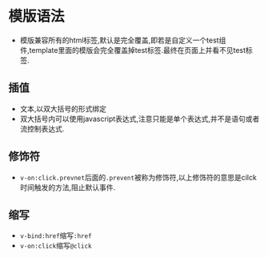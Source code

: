 # 模版语法
  - 模版兼容所有的html标签,默认是完全覆盖,即若是自定义一个test组件,template里面的模版会完全覆盖掉test标签.最终在页面上并看不见test标签.
## 插值
  - 文本,以双大括号的形式绑定
  - 双大括号内可以使用javascript表达式,注意只能是单个表达式,并不是语句或者流控制表达式.

## 修饰符
  - `v-on:click.prevnet`后面的`.prevent`被称为修饰符,以上修饰符的意思是cilck时间触发的方法,阻止默认事件.

## 缩写
  - `v-bind:href`缩写`:href`
  - `v-on:click`缩写`@click`
